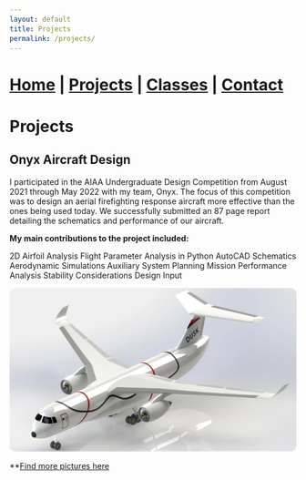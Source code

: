 ```yaml
---
layout: default
title: Projects
permalink: /projects/
---
```

# [Home](/) | [Projects](/projects/) | [Classes](/classes/) | [Contact](/contact/)
# Projects
## Onyx Aircraft Design
I participated in the AIAA Undergraduate Design Competition from August 2021 through May 2022 with my team, Onyx. The focus of this competition was to design an aerial firefighting response aircraft more effective than the ones being used today. We successfully submitted an 87 page report detailing the schematics and performance of our aircraft.

**My main contributions to the project included:**

2D Airfoil Analysis
Flight Parameter Analysis in Python
AutoCAD Schematics
Aerodynamic Simulations
Auxiliary System Planning
Mission Performance Analysis
Stability Considerations
Design Input

<img src="/assets/OnyxIso.webp" alt="OnyxIso" style="border-radius: 10px;">

**[Find more pictures here](/pictures/onyx)
